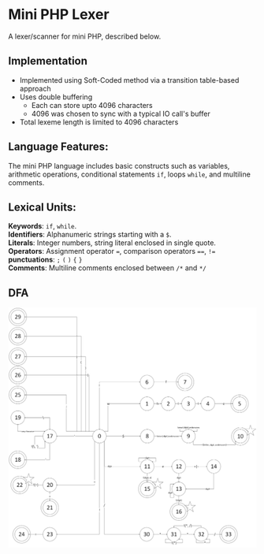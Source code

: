# Mini PHP Lexer

A lexer/scanner for mini PHP, described below.

## Implementation

- Implemented using Soft-Coded method via a transition table-based approach
- Uses double buffering
  - Each can store upto 4096 characters
  - 4096 was chosen to sync with a typical IO call's buffer
- Total lexeme length is limited to 4096 characters

## Language Features:

The mini PHP language includes basic constructs such as variables, arithmetic operations, conditional statements `if`, loops `while`, and multiline comments.

## Lexical Units:

<b>Keywords</b>: `if`, `while`. <br>
<b>Identifiers</b>: Alphanumeric strings starting with a `$`. <br>
<b>Literals</b>: Integer numbers, string literal enclosed in single quote. <br>
<b>Operators</b>: Assignment operator `=`, comparison operators `==`, `!=` <br>
<b>punctuations</b>: `;` `(` `)` `{` `}` <br>
<b>Comments</b>: Multiline comments enclosed between `/*` and `*/` <br>

## DFA

<img src="./DFA/DFA - Mini PHP Lexer.png" />
